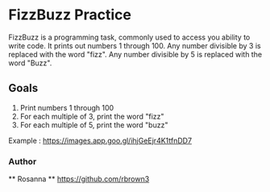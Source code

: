 # FizzBuzz Practice
FizzBuzz is a programming task, commonly used to access
you ability to write code. It prints out numbers 1 through 100. Any number divisible by 3 is replaced with the word "fizz". Any number divisible by 5 is replaced with the word "Buzz".

## Goals

1) Print numbers 1 through 100
2) For each multiple of 3, print the word "fizz"
3) For each multiple of 5, print the word "buzz"

Example : https://images.app.goo.gl/ihjGeEjr4K1tfnDD7


### Author

** Rosanna ** https://github.com/rbrown3
